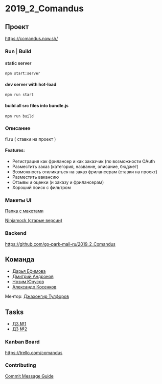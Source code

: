 # 2019_2_Comandus

## Проект

https://comandus.now.sh/

### Run | Build

#### static server

```
npm start:server
``` 

#### dev server with hot-load

```
npm run start
``` 

#### build all src files into bundle.js

```
npm run build
``` 

###  Описание

fl.ru ( ставки на проект )

#### Features: 

- Регистрация как фрилансер и как заказчик (по возможности OAuth 
- Разместить заказ (категория, название, описание, бюджет)
- Возможность откликаться на заказ фрилансерам (ставки на проект)
- Разместить вакансию
- Отзывы и оценки (и заказу и фрилансерам)
- Хороший поиск с фильтром

### Макеты UI

[Папка с макетами](docs/wireframes)

[Ninjamock (старые версии)](https://ninjastorage.blob.core.windows.net/html/SMFDQFx/52e2914d-427c-06f1-ebb8-e593fdbce622.html)

### Backend

https://github.com/go-park-mail-ru/2019_2_Comandus


## Команда

- [Дарья Ефимова](https://github.com/efimovad)
- [Дмитрий Андронов](https://github.com/Andronovdima)
- [Нозим Юнусов](https://github.com/nozimy)
- [Александр Косенков](https://github.com/SoulPhazed)

Ментор: [Джахонгир Тулфоров](https://github.com/bin-umar)

## Tasks

- [ДЗ №1](https://park.mail.ru/blog/topic/view/13787/)
- [ДЗ №2](https://park.mail.ru/blog/topic/view/13888/)

### Kanban Board

https://trello.com/comandus

### Contributing

[Commit Message Guide](docs/contributing.md)
